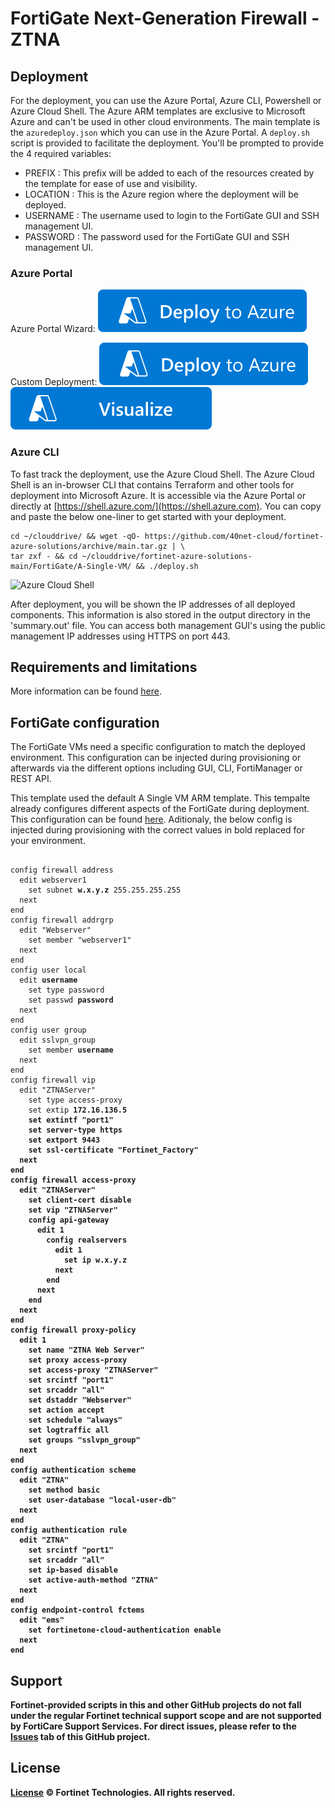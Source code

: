 # FortiGate Next-Generation Firewall - ZTNA

## Deployment

For the deployment, you can use the Azure Portal, Azure CLI, Powershell or Azure Cloud Shell. The Azure ARM templates are exclusive to Microsoft Azure and can't be used in other cloud environments. The main template is the `azuredeploy.json` which you can use in the Azure Portal. A `deploy.sh` script is provided to facilitate the deployment. You'll be prompted to provide the 4 required variables:

- PREFIX : This prefix will be added to each of the resources created by the template for ease of use and visibility.
- LOCATION : This is the Azure region where the deployment will be deployed.
- USERNAME : The username used to login to the FortiGate GUI and SSH management UI.
- PASSWORD : The password used for the FortiGate GUI and SSH management UI.

### Azure Portal

Azure Portal Wizard:
[![Azure Portal Wizard](https://raw.githubusercontent.com/Azure/azure-quickstart-templates/master/1-CONTRIBUTION-GUIDE/images/deploytoazure.svg?sanitize=true)](https://portal.azure.com/#create/Microsoft.Template/uri/https%3A%2F%2Fraw.githubusercontent.com%2F40net-cloud%2Ffortinet-azure-solutions%2Fmain%2FFortiGate%2FPlayground$2FZTNA%2Fazuredeploy.json/createUIDefinitionUri/https%3A%2F%2Fraw.githubusercontent.com%2F40net-cloud%2Ffortinet-azure-solutions%2Fmain%2FFortiGate%2FPlayground%2FZTNA%2FcreateUiDefinition.json)

Custom Deployment:
[![Deploy To Azure](https://raw.githubusercontent.com/Azure/azure-quickstart-templates/master/1-CONTRIBUTION-GUIDE/images/deploytoazure.svg?sanitize=true)](https://portal.azure.com/#create/Microsoft.Template/uri/https%3A%2F%2Fraw.githubusercontent.com%2F40net-cloud%2Ffortinet-azure-solutions%2Fmain%2FFortiGate%2FPlayground%2FZTNA%2Fazuredeploy.json)
[![Visualize](https://raw.githubusercontent.com/Azure/azure-quickstart-templates/master/1-CONTRIBUTION-GUIDE/images/visualizebutton.svg?sanitize=true)](http://armviz.io/#/?load=https%3A%2F%2Fraw.githubusercontent.com%2F40net-cloud%2Ffortinet-azure-solutions$2Fmain%2FFortiGate%2FPlayground%2FZTNA%2Fazuredeploy.json)

### Azure CLI

To fast track the deployment, use the Azure Cloud Shell. The Azure Cloud Shell is an in-browser CLI that contains Terraform and other tools for deployment into Microsoft Azure. It is accessible via the Azure Portal or directly at [https://shell.azure.com/](https://shell.azure.com). You can copy and paste the below one-liner to get started with your deployment.

```
cd ~/clouddrive/ && wget -qO- https://github.com/40net-cloud/fortinet-azure-solutions/archive/main.tar.gz | \
tar zxf - && cd ~/clouddrive/fortinet-azure-solutions-main/FortiGate/A-Single-VM/ && ./deploy.sh
```

![Azure Cloud Shell](images/azure-cloud-shell.png)

After deployment, you will be shown the IP addresses of all deployed components. This information is also stored in the output directory in the 'summary.out' file. You can access both management GUI's using the public management IP addresses using HTTPS on port 443.

## Requirements and limitations

More information can be found [here](/FortiGate/A-Single-VM/README.md).

## FortiGate configuration

The FortiGate VMs need a specific configuration to match the deployed environment. This configuration can be injected during provisioning or afterwards via the different options including GUI, CLI, FortiManager or REST API.

This template used the default A Single VM ARM template. This tempalte already configures different aspects of the FortiGate during deployment. This configuration can be found [here](/FortiGate/A-Single-VM/doc/config-provisioning.md). Aditionaly, the below config is injected during provisioning with the correct values in bold replaced for your environment.

<pre><code>
config firewall address
  edit webserver1
    set subnet <b>w.x.y.z</b> 255.255.255.255
  next
end
config firewall addrgrp
  edit "Webserver"
    set member "webserver1"
  next
end
config user local
  edit <b>username</b>
    set type password
    set passwd <b>password</b>
  next
end
config user group
  edit sslvpn_group
    set member <b>username</b>
  next
end
config firewall vip
  edit "ZTNAServer"
    set type access-proxy
    set extip <b>172.16.136.5</a>
    set extintf "port1"
    set server-type https
    set extport 9443
    set ssl-certificate "Fortinet_Factory"
  next
end
config firewall access-proxy
  edit "ZTNAServer"
    set client-cert disable
    set vip "ZTNAServer"
    config api-gateway
      edit 1
        config realservers
          edit 1
            set ip <b>w.x.y.z</b>
          next
        end
      next
    end
  next
end
config firewall proxy-policy
  edit 1
    set name "ZTNA Web Server"
    set proxy access-proxy
    set access-proxy "ZTNAServer"
    set srcintf "port1"
    set srcaddr "all"
    set dstaddr "Webserver"
    set action accept
    set schedule "always"
    set logtraffic all
    set groups "sslvpn_group"
  next
end
config authentication scheme
  edit "ZTNA"
    set method basic
    set user-database "local-user-db"
  next
end
config authentication rule
  edit "ZTNA"
    set srcintf "port1"
    set srcaddr "all"
    set ip-based disable
    set active-auth-method "ZTNA"
  next
end
config endpoint-control fctems
  edit "ems"
    set fortinetone-cloud-authentication enable
  next
end
</code></pre>

## Support

Fortinet-provided scripts in this and other GitHub projects do not fall under the regular Fortinet technical support scope and are not supported by FortiCare Support Services.
For direct issues, please refer to the [Issues](https://github.com/40net-cloud/fortinet-azure-solutions/issues) tab of this GitHub project.

## License

[License](LICENSE) © Fortinet Technologies. All rights reserved.
